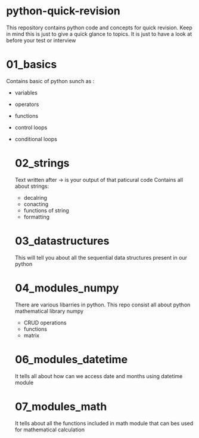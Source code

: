 # python-quick-revision
This repository contains python code and concepts for quick revision.
Keep in mind this is just to give a quick glance to topics. It is just to have a look at before your test or interview

# 01_basics
Contains basic of python sunch as :
- variables
- operators
- functions
- control loops
- conditional loops

  # 02_strings
  Text written after -> is your output of that paticural  code
  Contains all about strings:
  - decalring
  - conacting
  - functions of string
  - formatting
 
  # 03_datastructures
  This will tell you about all the sequential data structures present in our python

  # 04_modules_numpy
  There are various libarries in python. This repo consist all about python mathematical library numpy
  - CRUD operations
  - functions
  - matrix

  # 06_modules_datetime
  It tells all about how can we access date and months using datetime module

  # 07_modules_math
  It tells about all the functions included in math module that can bes used for mathematical calculation
   
